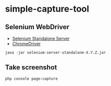 # simple-capture-tool

## Selenium WebDriver

- [Selenium Standalone Server](https://www.seleniumhq.org/download/)
- [ChromeDriver](https://sites.google.com/a/chromium.org/chromedriver/downloads)


```
java -jar selenium-server-standalone-X.Y.Z.jar
```
## Take screenshot

```
php console page:capture
```
